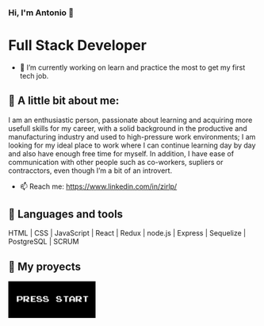 ### Hi, I'm Antonio 👋 

<h1> Full Stack Developer </h1>
  
- 🔭 I’m currently working on learn and practice the most to get my first tech job.

## 👀 A little bit about me:
<p>
  I am an enthusiastic person, passionate about learning and acquiring more 
  usefull skills for my career, with a solid background in the productive and 
  manufacturing industry and used to high-pressure work environments; I am 
  looking for my ideal place to work where I can continue learning day by day 
  and also have enough free time for myself.
  In addition, I have ease of communication with other people such as 
  co-workers, supliers or contracctors, even though I’m a bit of an introvert. 
</p>


- 📫 Reach me: https://www.linkedin.com/in/zirlp/


## 🧰 Languages and tools

HTML | CSS | JavaScript | React | Redux | node.js | Express | Sequelize | PostgreSQL | SCRUM


## 📌 My proyects

<p>
  <a href="https://videogames-single-page-app.vercel.app/" target="_blank"> 
    <img width = "35%" src="https://github.com/zirlp/zirlp/blob/main/start.PNG?raw=true"> 
  </a>
</p>
